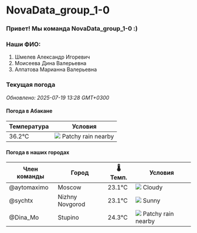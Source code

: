 # NovaData_group_1-0
### Привет! Мы команда NovaData_group_1-0 :)

### Наши ФИО:
1. Шмелев Александр Игоревич
2. Моисеева Дина Валерьевна
3. Алпатова Марианна Валерьевна

### Текущая погода
<!-- WEATHER:START -->
_Обновлено: 2025-07-19 13:28 GMT+0300_

#### Погода в Абакане

| Температура | Условия |
|-------------|----------|
| 36.2°C     | ![](https://cdn.weatherapi.com/weather/64x64/day/176.png) Patchy rain nearby |

#### Погода в наших городах

| Член команды  | Город               | 🌡️ Темп.  | Условия          |
|---------------|---------------------|-----------|--------------------|
| @aytomaximo    | Moscow              |   23.1°C | ![](https://cdn.weatherapi.com/weather/64x64/day/119.png) Cloudy       |
| @sychtx        | Nizhny Novgorod     |   23.1°C | ![](https://cdn.weatherapi.com/weather/64x64/day/113.png) Sunny        |
| @Dina_Mo       | Stupino             |   24.3°C | ![](https://cdn.weatherapi.com/weather/64x64/day/176.png) Patchy rain nearby |

<!-- WEATHER:END -->
